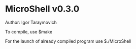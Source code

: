 # MicroShell v0.3.0

Author: Igor Taraymovich

To compile, use $make

For the launch of already compiled program use $./MicroShell
